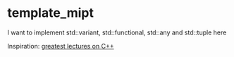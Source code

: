 # template_mipt

I want to implement std::variant, std::functional, std::any and std::tuple here

Inspiration: [greatest lectures on C++](https://www.youtube.com/watch?v=_jIp7mA1Hy8&list=PL4_hYwCyhAvZATDL6xxWCrHDqBF50RfKW)